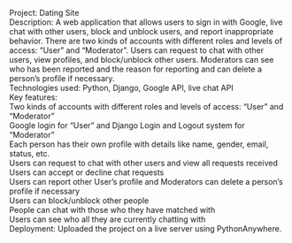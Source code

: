 Project: Dating Site<br>
Description: A web application that allows users to sign in with Google, live chat with other users, block and unblock users, and report inappropriate behavior. There are two kinds of accounts with different roles and levels of access: “User” and “Moderator”. Users can request to chat with other users, view profiles, and block/unblock other users. Moderators can see who has been reported and the reason for reporting and can delete a person’s profile if necessary.<br>
Technologies used: Python, Django, Google API, live chat API<br>
Key features:<br>
Two kinds of accounts with different roles and levels of access: “User” and “Moderator”<br>
Google login for “User” and Django Login and Logout system for “Moderator”<br>
Each person has their own profile with details like name, gender, email, status, etc.<br>
Users can request to chat with other users and view all requests received<br>
Users can accept or decline chat requests<br>
Users can report other User’s profile and Moderators can delete a person’s profile if necessary<br>
Users can block/unblock other people<br>
People can chat with those who they have matched with<br>
Users can see who all they are currently chatting with<br>
Deployment: Uploaded the project on a live server using PythonAnywhere.<br>
